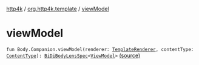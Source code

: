 [http4k](../index.md) / [org.http4k.template](index.md) / [viewModel](./view-model.md)

# viewModel

`fun Body.Companion.viewModel(renderer: `[`TemplateRenderer`](-template-renderer.md)`, contentType: `[`ContentType`](../org.http4k.core/-content-type/index.md)`): `[`BiDiBodyLensSpec`](../org.http4k.lens/-bi-di-body-lens-spec/index.md)`<`[`ViewModel`](-view-model/index.md)`>` [(source)](https://github.com/http4k/http4k/blob/master/http4k-core/src/main/kotlin/org/http4k/template/ViewModel.kt#L16)